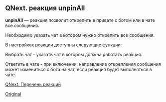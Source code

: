 ## QNext. реакция unpinAll

**unpinAll** — реакция позволит открепить в привате с ботом или в чате все сообщения.

Необходимо указать чат в котором нужно открепить все сообщения.



В настройках реакции доступны следующие функции:

Выбрать чат - указать чат в котором должна работать реакция.

Ответить в чате - при включении, направление открепления сообщения может измениться с бота на чат, если реакция будет выполняться в чате.



[QNext. Перечень реакций](/docs-test/ph/reactions)
  
[Original](https://telegra.ph/QNext-admin-reaction-unpinAll-05-09)